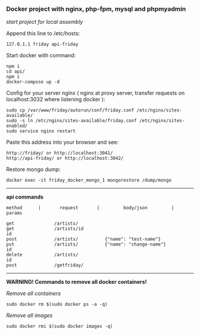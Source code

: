 ### Docker project with nginx, php-fpm, mysql and phpmyadmin
_start project for local assembly_

Append this line to /etc/hosts:

    127.0.1.1 friday api-friday

Start docker with command:

    npm i
    cd api/
    npm i
    docker-compose up -d
    
Config for your server nginx ( nginx at proxy server, transfer requests on localhost:3032 where listening docker ):
    
    sudo cp /var/www/friday/autorun/conf/friday.conf /etc/nginx/sites-available/
    sudo -s ln /etc/nginx/sites-available/friday.conf /etc/nginx/sites-enabled/
    sudo service nginx restart
    
Paste this address into your browser and see:

    http://friday/ or http://localhost:3041/
    http://api-friday/ or http://localhost:3042/
    
Restore mongo dump:

    docker exec -it friday_docker_mongo_1 mongorestore /dump/mongo

______________________________________________________________
**api commands**

    method      |       request       |         body/json         |       params
 
    get               /artists/
    get               /artists/id                                           id
    post              /artists/          {"name": "test-name"}
    put               /artists/          {"name": "change-name"}            id
    delete            /artists/                                             id   
    post              /getfriday/                                              
    
______________________________________________________________
**WARNING! Commands to remove all docker containers!**
    
*Remove all containers*

    sudo docker rm $(sudo docker ps -a -q)

*Remove all images*

    sudo docker rmi $(sudo docker images -q)
